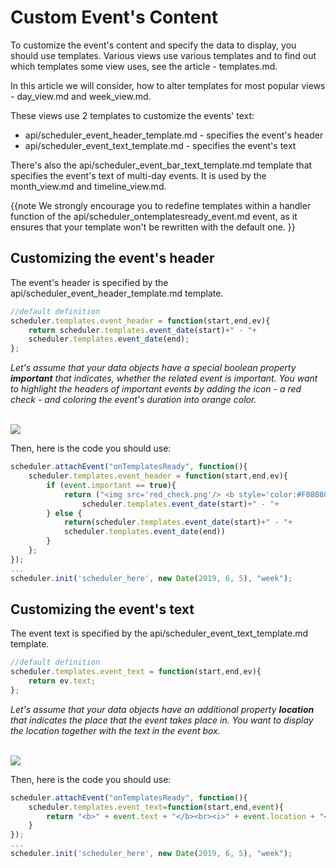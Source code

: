 Custom Event's Content
=========================

To customize the event's content and specify the data to display, you should use templates. 
Various views use various templates and to find out which templates some view uses, see the article  - templates.md.

In this article we will consider, how to alter templates for most popular views - day_view.md and week_view.md.

These views use 2 templates to customize the events' text:

- api/scheduler_event_header_template.md - specifies the event's header
- api/scheduler_event_text_template.md - specifies the event's text

There's also the api/scheduler_event_bar_text_template.md template that specifies the event's text of multi-day events. 
It is used by the month_view.md and timeline_view.md.

{{note
We strongly encourage you to redefine templates within a handler function of the api/scheduler_ontemplatesready_event.md event, 
as it ensures that your template won't be rewritten with the default one.
}}

Customizing the event's header
-----------------------------
The event's header is specified by the api/scheduler_event_header_template.md template.

~~~js
//default definition
scheduler.templates.event_header = function(start,end,ev){
	return scheduler.templates.event_date(start)+" - "+
    scheduler.templates.event_date(end);
};
~~~

*Let's assume that your data objects have a special boolean property **important** that indicates, whether the related event is important. 
You want to highlight the headers of important events by adding the icon - a red check - 
and coloring the event's duration into orange color.*

<br>

<img src="custom_event_header.png"/>

Then, here is the code you should use:

~~~js
scheduler.attachEvent("onTemplatesReady", function(){
	scheduler.templates.event_header = function(start,end,ev){
		if (event.important == true){
			return ("<img src='red_check.png'/> <b style='color:#F08080'>"+
				scheduler.templates.event_date(start)+" - "+
		} else {
			return(scheduler.templates.event_date(start)+" - "+
            scheduler.templates.event_date(end))
		}
	};
}); 
...
scheduler.init('scheduler_here', new Date(2019, 6, 5), "week");
~~~



Customizing the event's text
-----------------------------
The event text is specified by the api/scheduler_event_text_template.md template.

~~~js
//default definition
scheduler.templates.event_text = function(start,end,ev){
    return ev.text;
};
~~~

*Let's assume that your data objects have an additional property **location** that indicates the place that the event takes place in. You want to display the location together with the text in the event box.*

<br>

<img src="custom_event_text.png"/>

Then, here is the code you should use:

~~~js
scheduler.attachEvent("onTemplatesReady", function(){
	scheduler.templates.event_text=function(start,end,event){
		return "<b>" + event.text + "</b><br><i>" + event.location + "</i>";
	}
}); 
...
scheduler.init('scheduler_here', new Date(2019, 6, 5), "week");
~~~

